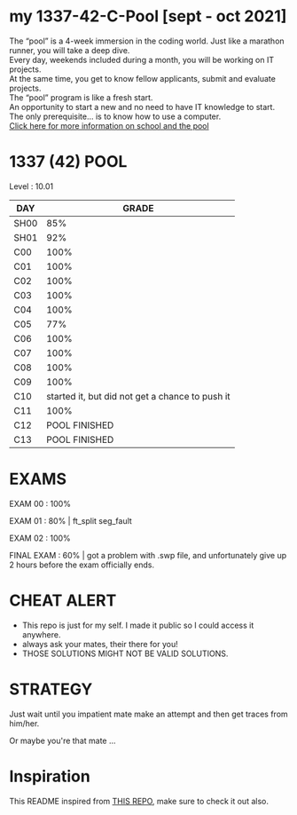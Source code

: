 # my 1337-42-C-Pool [sept - oct 2021]
The “pool” is a 4-week immersion in the coding world. Just like a marathon runner, you will take a deep dive.  
Every day, weekends included during a month, you will be working on IT projects.  
At the same time, you get to know fellow applicants, submit and evaluate projects.  
The “pool” program is like a fresh start.  
An opportunity to start a new and no need to have IT knowledge to start.  
The only prerequisite… is to know how to use a computer.  
[Click here for more information on school and the pool](https://1337.ma/en/the-pool/)

# 1337 (42) POOL
Level : 10.01

| DAY  | GRADE
|------|-------
| SH00 | 85%
| SH01 | 92%
| C00  | 100%
| C01  | 100%
| C02  | 100%
| C03  | 100%
| C04  | 100%
| C05  | 77%
| C06  | 100%
| C07  | 100%
| C08  | 100%
| C09  | 100%
| C10  | started it, but did not get a chance to push it
| C11  | 100%
| C12  | POOL FINISHED
| C13  | POOL FINISHED

# EXAMS
EXAM 00    : 100%

EXAM 01    : 80%  | ft_split seg_fault

EXAM 02    : 100%

FINAL EXAM : 60%  | got a problem with .swp file, and unfortunately give up 2 hours before the exam officially ends.

# CHEAT ALERT
- This repo is just for my self. I made it public so I could access it anywhere.
- always ask your mates, their there for you!
- THOSE SOLUTIONS MIGHT NOT BE VALID SOLUTIONS.

# STRATEGY
Just wait until you impatient mate make an attempt and then get traces from him/her.

Or maybe you're that mate ...

# Inspiration
This README inspired from [THIS REPO](https://github.com/abellaismail7/1337_pool), make sure to check it out also.
